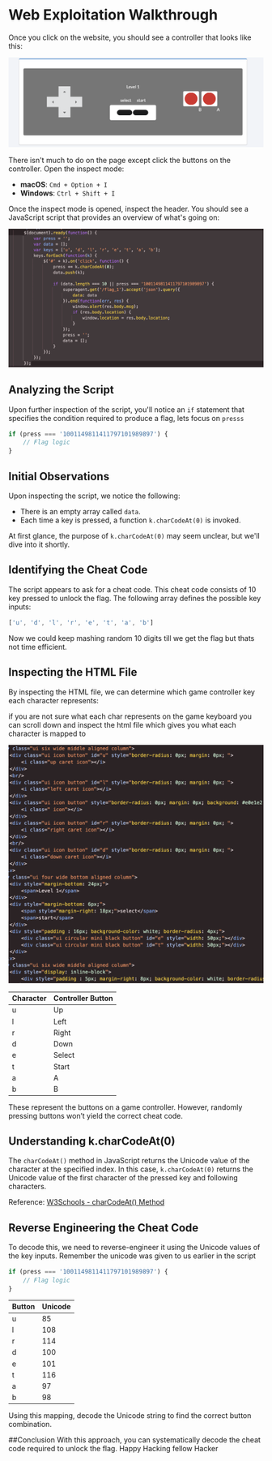 # Web Exploitation Walkthrough

Once you click on the website, you should see a controller that looks like this:

![Controller image](/Web%20Exploitation/assets/controller.png)

There isn't much to do on the page except click the buttons on the controller. Open the inspect mode:

- **macOS**: `Cmd + Option + I`  
- **Windows**: `Ctrl + Shift + I`

Once the inspect mode is opened, inspect the header. You should see a JavaScript script that provides an overview of what's going on:

![Script.js image](/Web%20Exploitation/assets/script1.png)

## Analyzing the Script

Upon further inspection of the script, you'll notice an `if` statement that specifies the condition required to produce a flag, lets focus on `presss`

```javascript
if (press === '1001149811411797101989897') {
    // Flag logic
}
```
## Initial Observations

Upon inspecting the script, we notice the following:
- There is an empty array called `data`.
- Each time a key is pressed, a function `k.charCodeAt(0)` is invoked.

At first glance, the purpose of `k.charCodeAt(0)` may seem unclear, but we'll dive into it shortly.

## Identifying the Cheat Code

The script appears to ask for a cheat code. This cheat code consists of 10 key pressed to unlock the flag. The following array defines the possible key inputs:

```javascript
['u', 'd', 'l', 'r', 'e', 't', 'a', 'b']
```
Now we could keep mashing random 10 digits till we get the flag but thats not time efficient.

## Inspecting the HTML File

By inspecting the HTML file, we can determine which game controller key each character represents:

if you are not sure what each char represents on the game keyboard you can scroll down and inspect the html file which gives you what each character is mapped to 

![Html image](/Web%20Exploitation/assets/html.png)

| Character | Controller Button |
|-----------|--------------------|
| u         | Up                 |
| l         | Left               |
| r         | Right              |
| d         | Down               |
| e         | Select             |
| t         | Start              |
| a         | A                  |
| b         | B                  |


These represent the buttons on a game controller. However, randomly pressing buttons won’t yield the correct cheat code.

## Understanding k.charCodeAt(0)

The `charCodeAt()` method in JavaScript returns the Unicode value of the character at the specified index. In this case, `k.charCodeAt(0)` returns the Unicode value of the first character of the pressed key and following characters.

Reference: [W3Schools - charCodeAt() Method](https://www.w3schools.com/jsref/jsref_charcodeat.asp)

## Reverse Engineering the Cheat Code

To decode this, we need to reverse-engineer it using the Unicode values of the key inputs. Remember the unicode was given to us earlier in the script 

```javascript
if (press === '1001149811411797101989897') {
    // Flag logic
}
```

| Button | Unicode |
|--------|---------|
| u      | 85      |
| l      | 108     |
| r      | 114     |
| d      | 100     |
| e      | 101     |
| t      | 116     |
| a      | 97      |
| b      | 98      |

Using this mapping, decode the Unicode string to find the correct button combination.


##Conclusion
With this approach, you can systematically decode the cheat code required to unlock the flag. Happy Hacking fellow Hacker 
